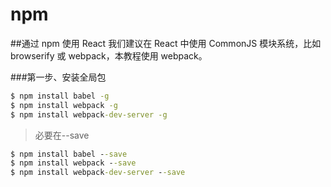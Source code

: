 # npm

##通过 npm 使用 React
我们建议在 React 中使用 CommonJS 模块系统，比如 browserify 或 webpack，本教程使用 webpack。

###第一步、安装全局包
```cmd
$ npm install babel -g
$ npm install webpack -g
$ npm install webpack-dev-server -g
```
> 必要在--save

```cmd
$ npm install babel --save
$ npm install webpack --save
$ npm install webpack-dev-server --save
```


